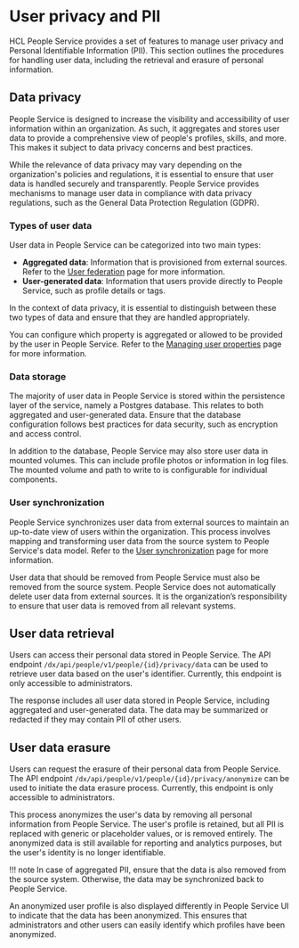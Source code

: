 # User privacy and PII

HCL People Service provides a set of features to manage user privacy and Personal Identifiable Information (PII). This section outlines the procedures for handling user data, including the retrieval and erasure of personal information.

## Data privacy

People Service is designed to increase the visibility and accessibility of user information within an organization. As such, it aggregates and stores user data to provide a comprehensive view of people's profiles, skills, and more. This makes it subject to data privacy concerns and best practices.

While the relevance of data privacy may vary depending on the organization's policies and regulations, it is essential to ensure that user data is handled securely and transparently. People Service provides mechanisms to manage user data in compliance with data privacy regulations, such as the General Data Protection Regulation (GDPR).

### Types of user data

User data in People Service can be categorized into two main types:

- **Aggregated data**: Information that is provisioned from external sources. Refer to the [User federation](./user_provisioning/user_federation.md) page for more information.
- **User-generated data**: Information that users provide directly to People Service, such as profile details or tags.

In the context of data privacy, it is essential to distinguish between these two types of data and ensure that they are handled appropriately.

You can configure which property is aggregated or allowed to be provided by the user in People Service. Refer to the [Managing user properties](./managing_user_properties/index.md) page for more information.

### Data storage

The majority of user data in People Service is stored within the persistence layer of the service, namely a Postgres database. This relates to both aggregated and user-generated data. Ensure that the database configuration follows best practices for data security, such as encryption and access control.

In addition to the database, People Service may also store user data in mounted volumes. This can include profile photos or information in log files. The mounted volume and path to write to is configurable for individual components.

### User synchronization

People Service synchronizes user data from external sources to maintain an up-to-date view of users within the organization. This process involves mapping and transforming user data from the source system to People Service's data model. Refer to the [User synchronization](./user_provisioning/user_synchronization.md) page for more information.

User data that should be removed from People Service must also be removed from the source system. People Service does not automatically delete user data from external sources. It is the organization’s responsibility to ensure that user data is removed from all relevant systems.

## User data retrieval

Users can access their personal data stored in People Service. The API endpoint `/dx/api/people/v1/people/{id}/privacy/data` can be used to retrieve user data based on the user's identifier. Currently, this endpoint is only accessible to administrators.

The response includes all user data stored in People Service, including aggregated and user-generated data. The data may be summarized or redacted if they may contain PII of other users.

## User data erasure

Users can request the erasure of their personal data from People Service. The API endpoint `/dx/api/people/v1/people/{id}/privacy/anonymize` can be used to initiate the data erasure process. Currently, this endpoint is only accessible to administrators.

This process anonymizes the user's data by removing all personal information from People Service. The user's profile is retained, but all PII is replaced with generic or placeholder values, or is removed entirely. The anonymized data is still available for reporting and analytics purposes, but the user's identity is no longer identifiable.

!!! note
    In case of aggregated PII, ensure that the data is also removed from the source system. Otherwise, the data may be synchronized back to People Service.

An anonymized user profile is also displayed differently in People Service UI to indicate that the data has been anonymized. This ensures that administrators and other users can easily identify which profiles have been anonymized.